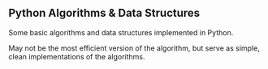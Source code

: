 ## Python Algorithms & Data Structures

Some basic algorithms and data structures implemented in Python.

May not be the most efficient version of the algorithm, but serve as simple, clean implementations of the algorithms.

